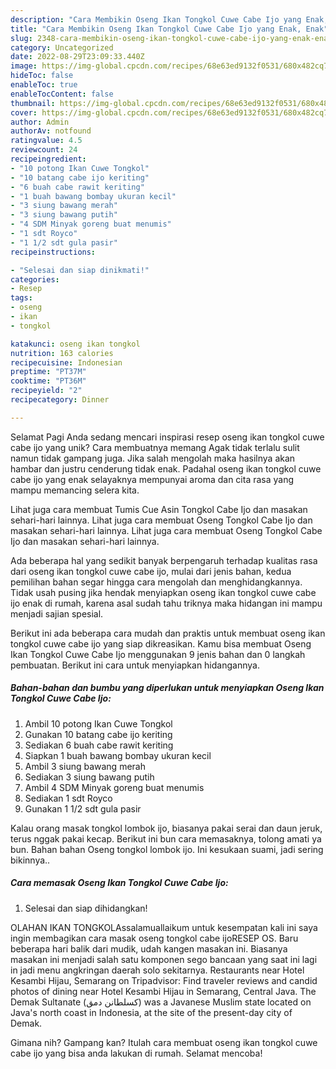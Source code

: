 ```yaml
---
description: "Cara Membikin Oseng Ikan Tongkol Cuwe Cabe Ijo yang Enak, Enak"
title: "Cara Membikin Oseng Ikan Tongkol Cuwe Cabe Ijo yang Enak, Enak"
slug: 2348-cara-membikin-oseng-ikan-tongkol-cuwe-cabe-ijo-yang-enak-enak
category: Uncategorized
date: 2022-08-29T23:09:33.440Z
image: https://img-global.cpcdn.com/recipes/68e63ed9132f0531/680x482cq70/oseng-ikan-tongkol-cuwe-cabe-ijo-foto-resep-utama.jpg
hideToc: false
enableToc: true
enableTocContent: false
thumbnail: https://img-global.cpcdn.com/recipes/68e63ed9132f0531/680x482cq70/oseng-ikan-tongkol-cuwe-cabe-ijo-foto-resep-utama.jpg
cover: https://img-global.cpcdn.com/recipes/68e63ed9132f0531/680x482cq70/oseng-ikan-tongkol-cuwe-cabe-ijo-foto-resep-utama.jpg
author: Admin
authorAv: notfound
ratingvalue: 4.5
reviewcount: 24
recipeingredient:
- "10 potong Ikan Cuwe Tongkol"
- "10 batang cabe ijo keriting"
- "6 buah cabe rawit keriting"
- "1 buah bawang bombay ukuran kecil"
- "3 siung bawang merah"
- "3 siung bawang putih"
- "4 SDM Minyak goreng buat menumis"
- "1 sdt Royco"
- "1 1/2 sdt gula pasir"
recipeinstructions:

- "Selesai dan siap dinikmati!"
categories:
- Resep
tags:
- oseng
- ikan
- tongkol

katakunci: oseng ikan tongkol 
nutrition: 163 calories
recipecuisine: Indonesian
preptime: "PT37M"
cooktime: "PT36M"
recipeyield: "2"
recipecategory: Dinner

---
```



Selamat Pagi Anda sedang mencari inspirasi resep oseng ikan tongkol cuwe cabe ijo yang unik? Cara membuatnya memang Agak tidak terlalu sulit namun tidak gampang juga. Jika salah mengolah maka hasilnya akan hambar dan justru cenderung tidak enak. Padahal oseng ikan tongkol cuwe cabe ijo yang enak selayaknya mempunyai aroma dan cita rasa yang mampu memancing selera kita.


Lihat juga cara membuat Tumis Cue Asin Tongkol Cabe Ijo dan masakan sehari-hari lainnya. Lihat juga cara membuat Oseng Tongkol Cabe Ijo dan masakan sehari-hari lainnya. Lihat juga cara membuat Oseng Tongkol Cabe Ijo dan masakan sehari-hari lainnya.

Ada beberapa hal yang sedikit banyak berpengaruh terhadap kualitas rasa dari oseng ikan tongkol cuwe cabe ijo, mulai dari jenis bahan, kedua pemilihan bahan segar hingga cara mengolah dan menghidangkannya. Tidak usah pusing jika hendak menyiapkan oseng ikan tongkol cuwe cabe ijo enak di rumah, karena asal sudah tahu triknya maka hidangan ini mampu menjadi sajian spesial.


Berikut ini ada beberapa cara mudah dan praktis untuk membuat oseng ikan tongkol cuwe cabe ijo yang siap dikreasikan. Kamu bisa membuat Oseng Ikan Tongkol Cuwe Cabe Ijo menggunakan 9 jenis bahan dan 0 langkah pembuatan. Berikut ini cara untuk menyiapkan hidangannya.

<!--inarticleads1-->

##### Bahan-bahan dan bumbu yang diperlukan untuk menyiapkan Oseng Ikan Tongkol Cuwe Cabe Ijo:

1. Ambil 10 potong Ikan Cuwe Tongkol
1. Gunakan 10 batang cabe ijo keriting
1. Sediakan 6 buah cabe rawit keriting
1. Siapkan 1 buah bawang bombay ukuran kecil
1. Ambil 3 siung bawang merah
1. Sediakan 3 siung bawang putih
1. Ambil 4 SDM Minyak goreng buat menumis
1. Sediakan 1 sdt Royco
1. Gunakan 1 1/2 sdt gula pasir


Kalau orang masak tongkol lombok ijo, biasanya pakai serai dan daun jeruk, terus nggak pakai kecap. Berikut ini bun cara memasaknya, tolong amati ya bun. Bahan bahan Oseng tongkol lombok ijo. Ini kesukaan suami, jadi sering bikinnya.. 

<!--inarticleads2-->

##### Cara memasak Oseng Ikan Tongkol Cuwe Cabe Ijo:


1. Selesai dan siap dihidangkan!

OLAHAN IKAN TONGKOLAssalamuallaikum untuk kesempatan kali ini saya ingin membagikan cara masak oseng tongkol cabe ijoRESEP OS. Baru beberapa hari balik dari mudik, udah kangen masakan ini. Biasanya masakan ini menjadi salah satu komponen sego bancaan yang saat ini lagi in jadi menu angkringan daerah solo sekitarnya. Restaurants near Hotel Kesambi Hijau, Semarang on Tripadvisor: Find traveler reviews and candid photos of dining near Hotel Kesambi Hijau in Semarang, Central Java. The Demak Sultanate (کسلطانن دمق) was a Javanese Muslim state located on Java&#39;s north coast in Indonesia, at the site of the present-day city of Demak. 

Gimana nih? Gampang kan? Itulah cara membuat oseng ikan tongkol cuwe cabe ijo yang bisa anda lakukan di rumah. Selamat mencoba!
